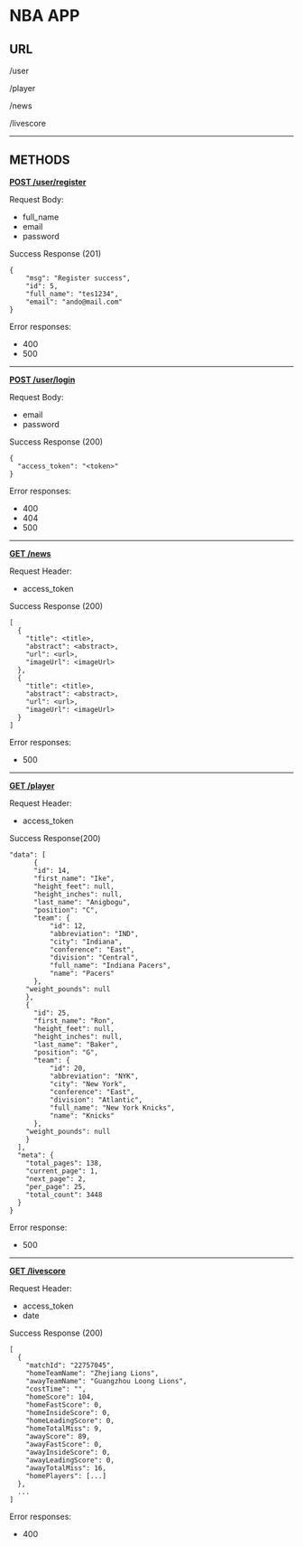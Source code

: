 # NBA APP

## URL
/user

/player

/news

/livescore

---
## METHODS

<b><u>POST /user/register</u></b>

Request Body:
* full_name
* email
* password

Success Response (201)
```
{
    "msg": "Register success",
    "id": 5,
    "full_name": "tes1234",
    "email": "ando@mail.com"
}
```
Error responses:
* 400
* 500

---
<b><u>POST /user/login</b></u>

Request Body:
* email
* password

Success Response (200)
```
{
  "access_token": "<token>"
}
```
Error responses:
* 400
* 404
* 500

---
<b><u>GET /news</u></b>

Request Header:
* access_token

Success Response (200)
```
[
  {
    "title": <title>,
    "abstract": <abstract>,
    "url": <url>,
    "imageUrl": <imageUrl>
  },
  {
    "title": <title>,
    "abstract": <abstract>,
    "url": <url>,
    "imageUrl": <imageUrl>
  }
]
```
Error responses:
* 500

---
<b><u>GET /player</u></b>

Request Header:
* access_token

Success Response(200)
```
"data": [
      {
      "id": 14,
      "first_name": "Ike",
      "height_feet": null,
      "height_inches": null,
      "last_name": "Anigbogu",
      "position": "C",
      "team": {
          "id": 12,
          "abbreviation": "IND",
          "city": "Indiana",
          "conference": "East",
          "division": "Central",
          "full_name": "Indiana Pacers",
          "name": "Pacers"
      },
    "weight_pounds": null
    },
    {
      "id": 25,
      "first_name": "Ron",
      "height_feet": null,
      "height_inches": null,
      "last_name": "Baker",
      "position": "G",
      "team": {
          "id": 20,
          "abbreviation": "NYK",
          "city": "New York",
          "conference": "East",
          "division": "Atlantic",
          "full_name": "New York Knicks",
          "name": "Knicks"
      },
    "weight_pounds": null
    }
  ],
  "meta": {
    "total_pages": 138,
    "current_page": 1,
    "next_page": 2,
    "per_page": 25,
    "total_count": 3448
  }
}
```
Error response:
* 500

---
<b><u>GET /livescore</u></b>

Request Header:
* access_token
* date

Success Response (200)
```
[
  {
    "matchId": "22757045",
    "homeTeamName": "Zhejiang Lions",
    "awayTeamName": "Guangzhou Loong Lions",
    "costTime": "",
    "homeScore": 104,
    "homeFastScore": 0,
    "homeInsideScore": 0,
    "homeLeadingScore": 0,
    "homeTotalMiss": 9,
    "awayScore": 89,
    "awayFastScore": 0,
    "awayInsideScore": 0,
    "awayLeadingScore": 0,
    "awayTotalMiss": 16,
    "homePlayers": [...]
  },
  ...
]
```
Error responses:
* 400


